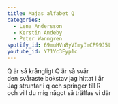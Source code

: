 ```yaml
---
title: Majas alfabet Q
categories:
  - Lena Andersson
  - Kerstin Andeby
  - Peter Wanngren
spotify_id: 69muHVn8yVImyImCP99J5t
youtube_id: Y71Yc3Eyp1c
---
```

Q är så krångligt Q är så svår\
den svåraste bokstav jag hittat i år\
Jag struntar i q och springer till R\
och vill du mig något så träffas vi där

